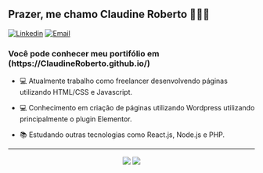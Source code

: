 <h2>Prazer, me chamo Claudine Roberto 🧑🏻‍💻</h2>

[![Linkedin](https://img.shields.io/badge/-LinkedIn-blue?style=flat&logo=Linkedin&logoColor=white)](https://www.linkedin.com/in/claudine-nicolau-37357a1a0/)
[![Email](https://img.shields.io/badge/-Outlook-blue?style=flat&logo=Mail&logoColor=white)](mailto:claudineroberto@hotmail.com)
<h3>Você pode conhecer meu portifólio em (https://ClaudineRoberto.github.io/)</h3>

 - 💻 Atualmente trabalho como freelancer desenvolvendo páginas utilizando HTML/CSS e Javascript.

 - 💻 Conhecimento em criação de páginas utilizando Wordpress utilizando principalmente o plugin Elementor.

 - 📚 Estudando outras tecnologias como React.js, Node.js e PHP.

<hr>
<p align="center"> 
  <img align="center" src="https://github-readme-stats.vercel.app/api?username=ClaudineRoberto&show_icons=true&layout=compact" />
  <img align="center" src="https://github-readme-stats.vercel.app/api/top-langs/?username=ClaudineRoberto&show_icons=true&layout=compact" />
</p>
